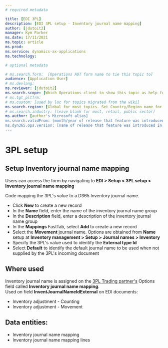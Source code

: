 ```yaml
---
# required metadata

title: [EDI 3PL]
description: [EDI 3PL setup - Inventory journal name mapping]
author: [jdutoit2]
manager: Kym Parker
ms.date: 17/11/2021
ms.topic: article
ms.prod: 
ms.service: dynamics-ax-applications
ms.technology: 

# optional metadata

# ms.search.form:  [Operations AOT form name to tie this topic to]
audience: [Application User]
# ms.devlang: 
ms.reviewer: [jdutoit2]
ms.search.scope: [Which Operations client to show this topic as help for, to be set by content strategist, see list here: https://microsoft.sharepoint.com/teams/DynDoc/_layouts/15/WopiFrame.aspx?sourcedoc={23419e1c-eb64-42e9-aa9b-79875b428718}&action=edit&wd=target%28Core%20Dynamics%20AX%20CP%20requirements%2Eone%7C4CC185C0%2DEFAA%2D42CD%2D94B9%2D8F2A45E7F61A%2FVersions%20list%20for%20docs%20topics%7CC14BE630%2D5151%2D49D6%2D8305%2D554B5084593C%2F%29]
# ms.tgt_pltfrm: 
# ms.custom: [used by loc for topics migrated from the wiki]
ms.search.region: [Global for most topics. Set Country/Region name for localizations]
# ms.search.industry: [leave blank for most, retail, public sector]
ms.author: [author's Microsoft alias]
ms.search.validFrom: [month/year of release that feature was introduced in, in format yyyy-mm-dd]
ms.dyn365.ops.version: [name of release that feature was introduced in, see list here: https://microsoft.sharepoint.com/teams/DynDoc/_layouts/15/WopiFrame.aspx?sourcedoc={23419e1c-eb64-42e9-aa9b-79875b428718}&action=edit&wd=target%28Core%20Dynamics%20AX%20CP%20requirements%2Eone%7C4CC185C0%2DEFAA%2D42CD%2D94B9%2D8F2A45E7F61A%2FVersions%20list%20for%20docs%20topics%7CC14BE630%2D5151%2D49D6%2D8305%2D554B5084593C%2F%29]
---
```


# 3PL setup
## Setup Inventory journal name mapping

Users can access the form by navigating to **EDI > Setup > 3PL setup > Inventory journal name mapping**

Code mapping the 3PL's value to a D365 Inventory journal name. <br>

- Click **New** to create a new record
-	In the **Name** field, enter the name of the inventory journal name group
-	In the **Description** field, enter a description of the inventory journal name group
-	In the **Mappings** FastTab, select **Add** to create a new record
-	Select the **Movement** journal name. Options are obtained from **Name** setup at **Inventory management > Setup > Journal names > Inventory**
-	Specify the 3PL's value used to identify the **External type Id**
-	Select **Default** to identify the default journal name to be used when not supplied by the 3PL's incoming document

## Where used
Inventory journal name is assigned on the [3PL Trading partner's](../Trading%20partner.md) Options field called **Inventory journal name mapping**. <br>
Used on field **InventJournalNameIdExternal** on EDI documents:
- Inventory adjustment - Counting
- Inventory adjustment - Movement

## Data entities:
- Inventory journal name mapping
- Inventory journal name mapping lines

